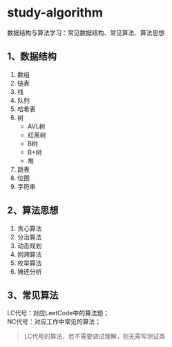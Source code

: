 # study-algorithm

数据结构与算法学习：常见数据结构、常见算法、算法思想

## 1、数据结构

1. 数组
2. 链表
3. 栈
4. 队列
5. 哈希表
6. 树
    - AVL树
    - 红黑树
    - B树
    - B+树
    - 堆
7. 跳表
8. 位图
9. 字符串

## 2、算法思想

1. 贪心算法
2. 分治算法
3. 动态规划
4. 回溯算法
5. 枚举算法
6. 摊还分析

## 3、常见算法

LC代号：对应LeetCode中的算法题；  
NC代号：对应工作中常见的算法；

> LC代号的算法，若不需要调试理解，则无需写测试类